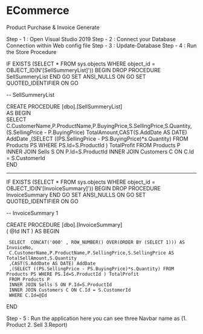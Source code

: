 # ECommerce
Product Purchase & Invoice Generate

Step - 1 : Open Visual Studio 2019
Step - 2 : Connect your Database Connection within Web config file
Step - 3 : Update-Database 
Step - 4 : Run the Store Procedure

IF  EXISTS (SELECT * FROM sys.objects WHERE object_id = OBJECT_ID(N'[SellSummeryList]'))
BEGIN
DROP PROCEDURE  SellSummeryList
END
GO
SET ANSI_NULLS ON
GO
SET QUOTED_IDENTIFIER ON
GO

--	SellSummeryList

CREATE PROCEDURE [dbo].[SellSummeryList]     
AS
BEGIN	
	 SELECT C.CustomerName,P.ProductName,P.BuyingPrice,S.SellingPrice,S.Quantity,(S.SellingPrice - P.BuyingPrice) TotalAmount,CAST(S.AddDate AS DATE) AddDate
	 ,(SELECT ((PS.SellingPrice - PS.BuyingPrice)*s.Quantity) FROM Products PS WHERE PS.Id=S.ProductId ) TotalProfit
	 FROM Products P
	 INNER JOIN Sells S ON P.Id=S.ProductId
	 INNER JOIN Customers C ON C.Id = S.CustomerId 	
END

----------------------------------------------------------------------------------------------------------------------

IF  EXISTS (SELECT * FROM sys.objects WHERE object_id = OBJECT_ID(N'[InvoiceSummary]'))
BEGIN
DROP PROCEDURE  InvoiceSummary
END
GO
SET ANSI_NULLS ON
GO
SET QUOTED_IDENTIFIER ON
GO

--	InvoiceSummary 1

CREATE PROCEDURE [dbo].[InvoiceSummary]  
(
	@Id INT
)
AS
BEGIN	

	 SELECT  CONCAT('000' , ROW_NUMBER() OVER(ORDER BY (SELECT 1))) AS InvoiceNo,
	 C.CustomerName,P.ProductName,P.SellingPrice,S.SellingPrice AS TotalSellAmount,S.Quantity
	 ,CAST(S.AddDate AS DATE) AddDate
	 ,(SELECT ((PS.SellingPrice - PS.BuyingPrice)*s.Quantity) FROM Products PS WHERE PS.Id=S.ProductId ) TotalProfit
	 FROM Products P
	 INNER JOIN Sells S ON P.Id=S.ProductId
	 INNER JOIN Customers C ON C.Id = S.CustomerId 	
	 WHERE C.Id=@Id
END


Step - 5 : Run the application here you can see three Navbar name as (1. Product 2. Sell 3.Report)




